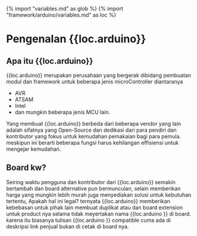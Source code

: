 {% import "variables.md" as glob %}
{% import "framework/arduino/variables.md" as loc %}

# Pengenalan {{loc.arduino}}

## Apa itu {{loc.arduino}}

{{loc.arduino}} merupakan perusahaan yang bergerak dibidang pembuatan modul dan framework untuk beberapa jenis microController diantaranya

- AVR
- ATSAM
- Intel
- dan mungkin beberapa jenis MCU lain.

Yang membuat {{loc.arduino}} berbeda dari beberapa vendor yang lain adalah sifatnya yang Open-Source dan dedikasi dari para pendiri dan kontributor yang fokus untuk kemudahan pemakaian bagi para pemula. meskipun ini berarti beberapa fungsi harus kehilangan effisiensi untuk mengejar kemudahan.

## Board kw?

Seiring waktu pengguna dan kontributor dari {{loc.arduino}} semakin bertambah dan board alternative pun bermunculan, selain memberikan harga yang mungkin lebih murah juga menyediakan solusi untuk kebutuhan tertentu, Apakah hal ini legal? ternyata {{loc.arduino}} memberikan kebebasan untuk pihak lain membuat duplikat atau dan board extension untuk product nya selama tidak meyertakan nama {{loc.arduino }} di board. karena itu biasanya tulisan {{loc.arduino }} compatible cuma ada di deskripsi link penjual bukan di cetak di board nya.
